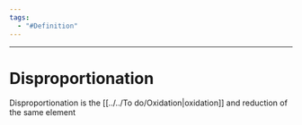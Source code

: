 ```yaml
---
tags:
  - "#Definition"
---
```

---  
# Disproportionation  
Disproportionation is the [[../../To do/Oxidation|oxidation]] and reduction of the same element  
  
